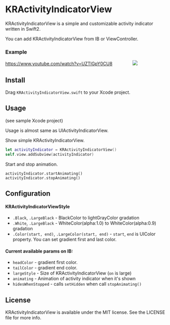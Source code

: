 # KRActivityIndicatorView
KRActivityIndicatorView is a simple and customizable activity indicator written in Swift2.

You can add KRActivityIndicatorView from IB or ViewController.


### Example
https://www.youtube.com/watch?v=UZTlGpY0CU8
　　　　
[![](http://img.youtube.com/vi/UZTlGpY0CU8/0.jpg)](https://www.youtube.com/watch?v=UZTlGpY0CU8)

## Install
Drag `KRActivityIndicatorView.swift` to your Xcode project.

## Usage
(see sample Xcode project)  

Usage is almost same as UIActivityIndicatorView.

Show simple KRActivityIndicatorView.
```swift
let activityIndicator = KRActivityIndicatorView()
self.view.addSubview(activityIndicator)
```

Start and stop animation.
```
activityIndicator.startAnimating()
activityIndicator.stopAnimating()
```

## Configuration
#### KRActivityIndicatorViewStyle
* `.Black`, `.LargeBlack` - BlackColor to lightGrayColor gradation
* `.White`, `.LargeBlack` - WhiteColor(alpha:1.0) to WhiteColor(alpha:0.9) gradation
* `.Color(start, end)`, `.LargeColor(start, end)` - `start`, `end` is UIColor property. You can set gradient first and last color.

#### Current available params on IB:
* `headColor` - gradient first color.
* `tailColor` - gradient end color.
* `largeStyle` - Size of KRActivityIndicatorView (`on` is large)
* `animating` - Animation of activity indicator when it's shown
* `hidesWhenStopped` - calls `setHidden` when call `stopAnimating()`

## License
KRActivityIndicatorView is available under the MIT license.
See the LICENSE file for more info.

